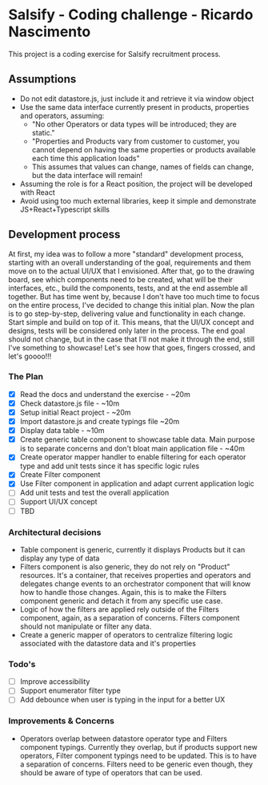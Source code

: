 # Salsify - Coding challenge - Ricardo Nascimento

This project is a coding exercise for Salsify recruitment process.

## Assumptions

- Do not edit datastore.js, just include it and retrieve it via window object
- Use the same data interface currently present in products, properties and operators, assuming:
    - "No other Operators or data types will be introduced; they are static."
    - "Properties and Products vary from customer to customer, you cannot depend on having the same properties or
      products available each time this application loads"
    - This assumes that values can change, names of fields can change, but the data interface will remain!
- Assuming the role is for a React position, the project will be developed with React
- Avoid using too much external libraries, keep it simple and demonstrate JS+React+Typescript skills

## Development process

At first, my idea was to follow a more "standard" development process, starting with an overall understanding of the goal, requirements and them move on to the actual UI/UX that I envisioned.
After that, go to the drawing board, see which components need to be created, what will be their interfaces, etc., build the components, tests, and at the end assemble all together.
But has time went by, because I don't have too much time to focus on the entire process, I've decided to change this initial plan.
Now the plan is to go step-by-step, delivering value and functionality in each change. Start simple and build on top of it.
This means, that the UI/UX concept and designs, tests will be considered only later in the process. 
The end goal should not change, but in the case that I'll not make it through the end, still I've something to showcase!
Let's see how that goes, fingers crossed, and let's goooo!!!

### The Plan

- [x] Read the docs and understand the exercise - ~20m
- [x] Check datastore.js file - ~10m
- [x] Setup initial React project - ~20m
- [x] Import datastore.js and create typings file ~20m
- [x] Display data table - ~10m
- [x] Create generic table component to showcase table data. Main purpose is to separate concerns and don't bloat main application file - ~40m
- [x] Create operator mapper handler to enable filtering for each operator type and add unit tests since it has specific logic rules
- [x] Create Filter component
- [x] Use Filter component in application and adapt current application logic
- [ ] Add unit tests and test the overall application
- [ ] Support UI/UX concept
- [ ] TBD

### Architectural decisions
- Table component is generic, currently it displays Products but it can display any type of data
- Filters component is also generic, they do not rely on "Product" resources. It's a container, that receives properties and operators and delegates change events to an orchestrator component that will know how to handle those changes. Again, this is to make the Filters component generic and detach it from any specific use case.
- Logic of how the filters are applied rely outside of the Filters component, again, as a separation of concerns. Filters component should not manipulate or filter any data.
- Create a generic mapper of operators to centralize filtering logic associated with the datastore data and it's properties

### Todo's
- [ ] Improve accessibility
- [ ] Support enumerator filter type
- [ ] Add debounce when user is typing in the input for a better UX

### Improvements & Concerns
- Operators overlap between datastore operator type and Filters component typings. Currently they overlap, but if products support new operators, Filter component typings need to be updated. This is to have a separation of concerns. Filters need to be generic even though, they should be aware of type of operators that can be used.